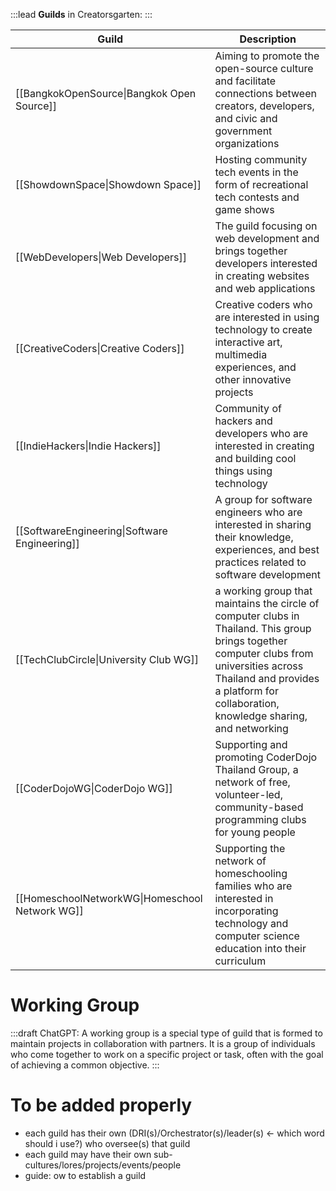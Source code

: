 :::lead
**Guilds** in Creatorsgarten:
:::

| Guild | Description |
| ----- | ----- |
| [[BangkokOpenSource\|Bangkok Open Source]] | Aiming to promote the open-source culture and facilitate connections between creators, developers, and civic and government organizations
| [[ShowdownSpace\|Showdown Space]] | Hosting community tech events in the form of recreational tech contests and game shows
| [[WebDevelopers\|Web Developers]] | The guild focusing on web development and brings together developers interested in creating websites and web applications
| [[CreativeCoders\|Creative Coders]] | Creative coders who are interested in using technology to create interactive art, multimedia experiences, and other innovative projects
| [[IndieHackers\|Indie Hackers]] | Community of hackers and developers who are interested in creating and building cool things using technology
| [[SoftwareEngineering\|Software Engineering]] | A group for software engineers who are interested in sharing their knowledge, experiences, and best practices related to software development
| [[TechClubCircle\|University Club WG]] | a working group that maintains the circle of computer clubs in Thailand. This group brings together computer clubs from universities across Thailand and provides a platform for collaboration, knowledge sharing, and networking
| [[CoderDojoWG\|CoderDojo WG]] | Supporting and promoting CoderDojo Thailand Group, a network of free, volunteer-led, community-based programming clubs for young people
| [[HomeschoolNetworkWG\|Homeschool Network WG]] | Supporting the network of homeschooling families who are interested in incorporating technology and computer science education into their curriculum

# Working Group
:::draft
ChatGPT: A working group is a special type of guild that is formed to maintain projects in collaboration with partners. It is a group of individuals who come together to work on a specific project or task, often with the goal of achieving a common objective.
:::

# To be added properly
- each guild has their own (DRI(s)/Orchestrator(s)/leader(s) <- which word should i use?) who oversee(s) that guild
- each guild may have their own sub-cultures/lores/projects/events/people
- guide: ow to establish a guild